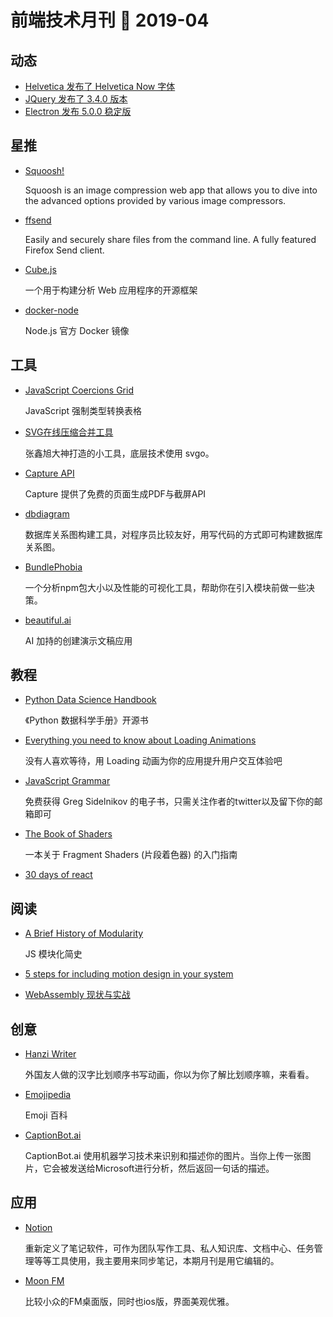 # 前端技术月刊 📖 2019-04

## 动态

- [Helvetica 发布了 Helvetica Now 字体](https://www.monotype.com/fonts/helvetica-now)
- [JQuery 发布了 3.4.0 版本](https://blog.jquery.com/2019/04/10/jquery-3-4-0-released/)
- [Electron 发布 5.0.0 稳定版](https://electronjs.org/blog/electron-5-0)

## 星推

- [Squoosh!](https://github.com/GoogleChromeLabs/squoosh/)

    Squoosh is an image compression web app that allows you to dive into the advanced options provided by various image compressors.

- [ffsend](https://github.com/timvisee/ffsend)

    Easily and securely share files from the command line. A fully featured Firefox Send client.

- [Cube.js](https://github.com/statsbotco/cube.js)

    一个用于构建分析 Web 应用程序的开源框架

- [docker-node](https://github.com/nodejs/docker-node)

    Node.js 官方 Docker 镜像

## 工具

- [JavaScript Coercions Grid](https://getify.github.io/coercions-grid/)

    JavaScript 强制类型转换表格

- [SVG在线压缩合并工具](https://www.zhangxinxu.com/sp/svgo/)

    张鑫旭大神打造的小工具，底层技术使用 svgo。

- [Capture API](https://capture.techulus.in/)

    Capture 提供了免费的页面生成PDF与截屏API  

- [dbdiagram](https://dbdiagram.io/home)

    数据库关系图构建工具，对程序员比较友好，用写代码的方式即可构建数据库关系图。

- [BundlePhobia](https://github.com/pastelsky/bundlephobia)

    一个分析npm包大小以及性能的可视化工具，帮助你在引入模块前做一些决策。

- [beautiful.ai](https://www.beautiful.ai/)

    AI 加持的创建演示文稿应用

## 教程

- [Python Data Science Handbook](https://github.com/jakevdp/PythonDataScienceHandbook)

    《Python 数据科学手册》开源书

- [Everything you need to know about Loading Animations](https://medium.com/flawless-app-stories/everything-you-need-to-know-about-loading-animations-10db7f9b61e)

    没有人喜欢等待，用 Loading 动画为你的应用提升用户交互体验吧

- [JavaScript Grammar](http://www.javascriptgrammar.com/)

    免费获得 Greg Sidelnikov 的电子书，只需关注作者的twitter以及留下你的邮箱即可

- [The Book of Shaders](https://thebookofshaders.com/?lan=ch)

    一本关于 Fragment Shaders (片段着色器) 的入门指南

- [30 days of react](https://github.com/fullstackreact/30-days-of-react)

## 阅读

- [A Brief History of Modularity](https://ponyfoo.com/articles/brief-history-of-modularity)

    JS 模块化简史

- [5 steps for including motion design in your system](https://www.designsystems.com/5-steps-for-including-motion-design-in-your-system/)
- [WebAssembly 现状与实战](https://www.ibm.com/developerworks/cn/web/wa-lo-webassembly-status-and-reality/index.html)

## 创意

- [Hanzi Writer](https://github.com/chanind/hanzi-writer)

    外国友人做的汉字比划顺序书写动画，你以为你了解比划顺序嘛，来看看。

- [Emojipedia](https://emojipedia.org/)

    Emoji 百科

- [CaptionBot.ai](https://www.captionbot.ai/?lang=zh-CN)

    CaptionBot.ai 使用机器学习技术来识别和描述你的图片。当你上传一张图片，它会被发送给Microsoft进行分析，然后返回一句话的描述。

## 应用

- [Notion](https://www.notion.so/)
    
    重新定义了笔记软件，可作为团队写作工具、私人知识库、文档中心、任务管理等等工具使用，我主要用来同步笔记，本期月刊是用它编辑的。
    
- [Moon FM](https://moon.fm/labs)

    比较小众的FM桌面版，同时也ios版，界面美观优雅。
